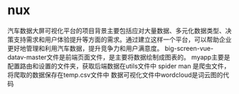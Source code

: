 # nux
汽车数据大屏可视化平台的项目背景主要包括应对大量数据、多元化数据类型、决策支持需求和用户体验提升等方面的需求。通过建立这样一个平台，可以帮助企业更好地管理和利用汽车数据，提升竞争力和用户满意度。
big-screen-vue-datav-master文件是前端页面文件，是主要将数据绘制成图表的。
myapp主要是配置路由和设置的文件夹，获取后端数据在utils文件中
spider man 是爬虫文件，将爬取的数据保存在temp.csv文件中
数据可视化文件中wordcloud是词云图的代码
